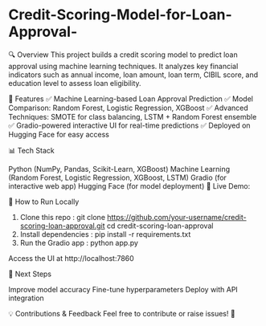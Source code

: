 # Credit-Scoring-Model-for-Loan-Approval-

🔍 Overview
This project builds a credit scoring model to predict loan approval using machine learning techniques. It analyzes key financial indicators such as annual income, loan amount, loan term, CIBIL score, and education level to assess loan eligibility.

📌 Features
✅ Machine Learning-based Loan Approval Prediction
✅ Model Comparison: Random Forest, Logistic Regression, XGBoost
✅ Advanced Techniques: SMOTE for class balancing, LSTM + Random Forest ensemble
✅ Gradio-powered interactive UI for real-time predictions
✅ Deployed on Hugging Face for easy access

📊 Tech Stack

Python (NumPy, Pandas, Scikit-Learn, XGBoost)
Machine Learning (Random Forest, Logistic Regression, XGBoost, LSTM)
Gradio (for interactive web app)
Hugging Face (for model deployment)
🚀 Live Demo: 

📂 How to Run Locally

1. Clone this repo : git clone https://github.com/your-username/credit-scoring-loan-approval.git
                      cd credit-scoring-loan-approval
2. Install dependencies : pip install -r requirements.txt
3. Run the Gradio app : python app.py
   
Access the UI at http://localhost:7860

📌 Next Steps

Improve model accuracy
Fine-tune hyperparameters
Deploy with API integration

💡 Contributions & Feedback
Feel free to contribute or raise issues! 🤝
